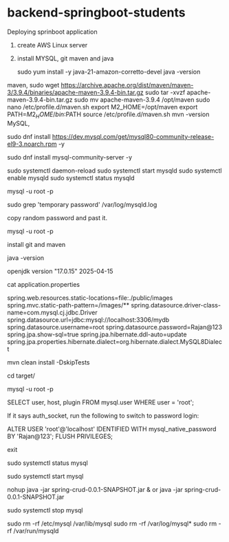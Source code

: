 # backend-springboot-students


Deploying sprinboot application


1. create AWS Linux server

2. install MYSQL, git maven and java

      sudo yum install -y java-21-amazon-corretto-devel
      java -version

  
 maven,
      sudo wget https://archive.apache.org/dist/maven/maven-3/3.9.4/binaries/apache-maven-3.9.4-bin.tar.gz
      sudo tar -xvzf apache-maven-3.9.4-bin.tar.gz
      sudo mv apache-maven-3.9.4 /opt/maven
      sudo nano /etc/profile.d/maven.sh
         export M2_HOME=/opt/maven
         export PATH=$M2_HOME/bin:$PATH
     source /etc/profile.d/maven.sh
     mvn -version
MySQL,

sudo dnf install https://dev.mysql.com/get/mysql80-community-release-el9-3.noarch.rpm -y

sudo dnf install mysql-community-server -y

sudo systemctl daemon-reload
sudo systemctl start mysqld
sudo systemctl enable mysqld
sudo systemctl status mysqld



mysql -u root -p


sudo grep 'temporary password' /var/log/mysqld.log


copy random password and past it.


mysql -u root -p


install git and maven

java -version

openjdk version "17.0.15" 2025-04-15

cat application.properties

spring.web.resources.static-locations=file:./public/images
spring.mvc.static-path-pattern=/images/**
spring.datasource.driver-class-name=com.mysql.cj.jdbc.Driver
spring.datasource.url=jdbc:mysql://localhost:3306/mydb
spring.datasource.username=root
spring.datasource.password=Rajan@123
spring.jpa.show-sql=true
spring.jpa.hibernate.ddl-auto=update
spring.jpa.properties.hibernate.dialect=org.hibernate.dialect.MySQL8Dialect


mvn clean install -DskipTests


cd target/

mysql -u root -p

SELECT user, host, plugin FROM mysql.user WHERE user = 'root';

If it says auth_socket, run the following to switch to password login:

ALTER USER 'root'@'localhost' IDENTIFIED WITH mysql_native_password BY 'Rajan@123';
FLUSH PRIVILEGES;


exit

sudo systemctl status mysql

sudo systemctl start mysql



nohup java -jar spring-crud-0.0.1-SNAPSHOT.jar &   or  java -jar spring-crud-0.0.1-SNAPSHOT.jar


sudo systemctl stop mysql



sudo rm -rf /etc/mysql /var/lib/mysql
sudo rm -rf /var/log/mysql*
sudo rm -rf /var/run/mysqld





